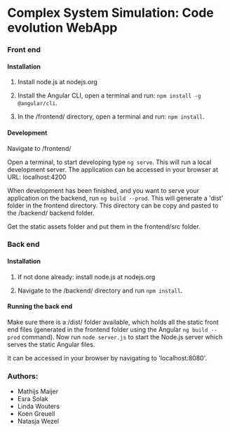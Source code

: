# Complex System Simulation: Code evolution WebApp

### Front end

#### Installation

1. Install node.js at nodejs.org

2. Install the Angular CLI, open a terminal and run: `npm install -g @angular/cli`.

3. In the /frontend/ directory, open a terminal and run: `npm install`.

#### Development

Navigate to /frontend/

Open a terminal, to start developing type `ng serve`. This will run a local development server. The application can be accessed in your browser at URL: localhost:4200

When development has been finished, and you want to serve your application on the backend, run `ng build --prod`. This will generate a 'dist' folder in the frontend directory. This directory can be copy and pasted to the /backend/ backend folder.

Get the static assets folder and put them in the frontend/src folder.

### Back end

#### Installation

1. If not done already: install node.js at nodejs.org

2. Navigate to the /backend/ directory and run `npm install`.

#### Running the back end

Make sure there is a /dist/ folder available, which holds all the static front end files (generated in the frontend folder using the Angular `ng build --prod` command). Now run `node server.js` to start the Node.js server which serves the static Angular files.

It can be accessed in your browser by navigating to 'localhost:8080'.

### Authors:
* Mathijs Maijer
* Esra Solak
* Linda Wouters
* Koen Greuell
* Natasja Wezel
